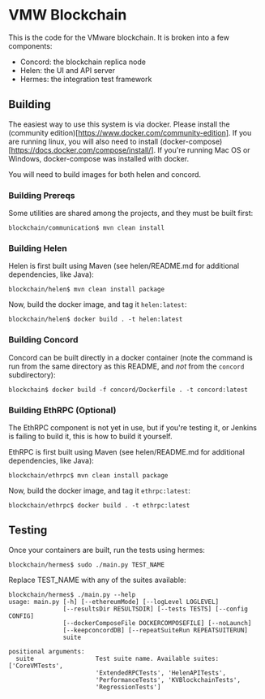 # VMW Blockchain

This is the code for the VMware blockchain. It is broken into a few
components:

 * Concord: the blockchain replica node
 * Helen: the UI and API server
 * Hermes: the integration test framework

## Building

The easiest way to use this system is via docker. Please install the
(community edition)[https://www.docker.com/community-edition]. If you
are running linux, you will also need to install
(docker-compose)[https://docs.docker.com/compose/install/]. If you're
running Mac OS or Windows, docker-compose was installed with docker.

You will need to build images for both helen and concord.

### Building Prereqs

Some utilities are shared among the projects, and they must be built
first:

```
blockchain/communication$ mvn clean install
```

### Building Helen

Helen is first built using Maven (see helen/README.md for additional
dependencies, like Java):

```
blockchain/helen$ mvn clean install package
```

Now, build the docker image, and tag it `helen:latest`:

```
blockchain/helen$ docker build . -t helen:latest
```

### Building Concord

Concord can be built directly in a docker container (note the command
is run from the same directory as this README, and *not* from the
`concord` subdirectory):

```
blockchain$ docker build -f concord/Dockerfile . -t concord:latest
```

### Building EthRPC (Optional)

The EthRPC component is not yet in use, but if you're testing it, or
Jenkins is failing to build it, this is how to build it yourself.

EthRPC is first built using Maven (see helen/README.md for additional
dependencies, like Java):

```
blockchain/ethrpc$ mvn clean install package
```

Now, build the docker image, and tag it `ethrpc:latest`:

```
blockchain/ethrpc$ docker build . -t ethrpc:latest
```

## Testing

Once your containers are built, run the tests using hermes:

```
blockchain/hermes$ sudo ./main.py TEST_NAME
```

Replace TEST_NAME with any of the suites available:

```
blockchain/hermes$ ./main.py --help
usage: main.py [-h] [--ethereumMode] [--logLevel LOGLEVEL]
               [--resultsDir RESULTSDIR] [--tests TESTS] [--config CONFIG]
               [--dockerComposeFile DOCKERCOMPOSEFILE] [--noLaunch]
               [--keepconcordDB] [--repeatSuiteRun REPEATSUITERUN]
               suite

positional arguments:
  suite                 Test suite name. Available suites: ['CoreVMTests',
                        'ExtendedRPCTests', 'HelenAPITests',
                        'PerformanceTests', 'KVBlockchainTests',
                        'RegressionTests']
```
